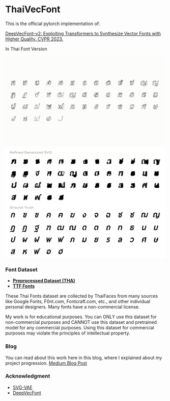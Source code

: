 # ThaiVecFont

This is the official pytorch implementation of:

[DeepVecFont-v2: Exploiting Transformers to Synthesize Vector Fonts with Higher Quality. CVPR 2023.](https://arxiv.org/abs/2303.14585) 

In Thai Font Version

<img src="statics/glyphs_writing.gif" width="720">
<img src="statics/preview_crop_labeled.jpg" width="720">


### Font Dataset
- **[Preprocessed Dataset (THA)](https://drive.google.com/file/d/1-JuWkDZprqp-TzTwx3xf33nKccI-prpp/view?usp=sharing)**
- **[TTF Fonts](https://drive.google.com/file/d/1UigG2bWRfAv2VelN8uwjw6FQMteXtLv5/view?usp=sharing)**

These Thai Fonts dataset are collected by ThaiFaces from many sources like Google Fonts, F0nt.com, Fontcraft.com, etc., and other individual personal designers. Many fonts have a non-commercial license.

My work is for educational purposes. You can ONLY use this dataset for non-commercial purposes and CANNOT use this dataset and pretrained model for any commercial purposes. Using this dataset for commercial purposes may violate the principles of intellectual property.

### Blog
You can read about this work here in this blog, where I explained about my project progression.
[Medium Blog Post](https://medium.com/@guntee12123/synthesize-high-quality-thai-vector-fonts-with-deepvecfont-v2-a123317e1910)

### Acknowledgment

- [SVG-VAE](https://github.com/magenta/magenta/tree/main/magenta/models/svg_vae)
- [DeepVecFont](https://github.com/yizhiwang96/deepvecfont)


